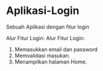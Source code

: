 # Aplikasi-Login
Sebuah Aplikasi dengan fitur login

Alur Fitur Login:
Alur Fitur Login:
1. Memasukkan email dan password
2. Memvalidasi masukan.
3. Menampilkan halaman Home.

